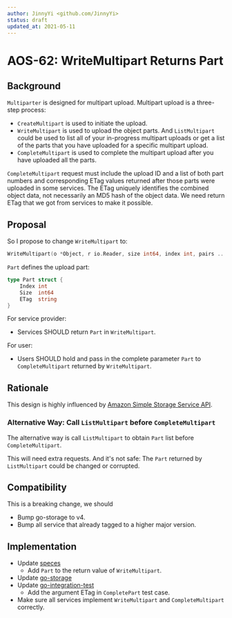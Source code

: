 ```yaml
---
author: JinnyYi <github.com/JinnyYi>
status: draft
updated_at: 2021-05-11
---
```


# AOS-62: WriteMultipart Returns Part

## Background

`Multiparter` is designed for multipart upload. Multipart upload is a three-step process: 

- `CreateMultipart` is used to initiate the upload.
- `WriteMultipart` is used to upload the object parts. And `ListMultipart` could be used to list all of your in-progress multipart uploads or get a list of the parts that you have uploaded for a specific multipart upload.
- `CompleteMultipart` is used to complete the multipart upload after you have uploaded all the parts. 

`CompleteMultipart` request must include the upload ID and a list of both part numbers and corresponding ETag values returned after those parts were uploaded in some services. The ETag uniquely identifies the combined object data, not necessarily an MD5 hash of the object data. We need return ETag that we got from services to make it possible. 

## Proposal

So I propose to change `WriteMultipart` to: 

```go
WriteMultipart(o *Object, r io.Reader, size int64, index int, pairs ...Pair) (n int 64, p *Part, err error)
```

`Part` defines the upload part:

```go
type Part struct {
	Index int
	Size  int64
	ETag  string
}
```

For service provider:

- Services SHOULD return `Part` in `WriteMultipart`.

For user:

- Users SHOULD hold and pass in the complete parameter `Part` to `CompleteMultipart` returned by `WriteMultipart`.

## Rationale

This design is highly influenced by [Amazon Simple Storage Service API](https://docs.aws.amazon.com/AmazonS3/latest/userguide/mpuoverview.html).

### Alternative Way: Call `ListMultipart` before `CompleteMultipart`

The alternative way is call `ListMultipart` to obtain `Part` list before `CompleteMultipart`.

This will need extra requests. And it's not safe: The `Part` returned by `ListMultipart` could be changed or corrupted.

## Compatibility

This is a breaking change, we should

- Bump go-storage to v4.
- Bump all service that already tagged to a higher major version.

## Implementation

- Update [speces](https://github.com/aos-dev/specs/)
  - Add `Part` to the return value of `WriteMultipart`.
- Update [go-storage](https://github.com/aos-dev/go-storage)
- Update [go-integration-test](https://github.com/aos-dev/go-integration-test)
  - Add the argument ETag in `CompletePart` test case.
- Make sure all services implement `WriteMultipart` and `CompleteMultipart` correctly.